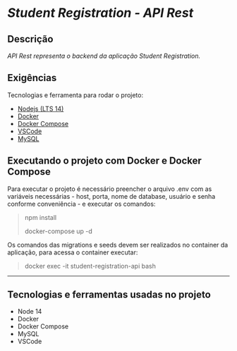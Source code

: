 # ***Student Registration - API Rest***

## Descrição
*API Rest representa o backend da aplicação Student Registration.*

## Exigências

Tecnologias e ferramenta para rodar o projeto:

* [Nodejs (LTS 14)](https://nodejs.org/en/download/)
* [Docker](https://www.docker.com/get-started)
* [Docker Compose](https://docs.docker.com/compose/install/)
* [VSCode](https://code.visualstudio.com/Download)
* [MySQL](https://www.mysql.com/downloads/)

## Executando o projeto com Docker e Docker Compose
Para executar o projeto é necessário preencher o arquivo .env com as variáveis necessárias - host, porta, nome de database, usuário e senha conforme conveniência - e executar os comandos:

> npm install
>
> docker-compose up -d

Os comandos das migrations e seeds devem ser realizados no container da aplicação, para acessa o container executar:

> docker exec -it student-registration-api bash

----------

## Tecnologias e ferramentas usadas no projeto

* Node 14
* Docker
* Docker Compose
* MySQL
* VSCode
